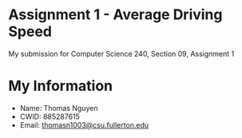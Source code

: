 # Assignment 1 - Average Driving Speed

My submission for Computer Science 240, Section 09, Assignment 1

# My Information

* Name: Thomas Nguyen
* CWID: 885287615
* Email: thomasn1003@csu.fullerton.edu